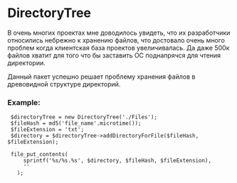 # DirectoryTree

В очень многих проектах мне доводилось увидеть, что их разработчики относились небрежно к хранению файлов, что достовало очень много проблем когда клиентская база проектов увеличивалась.
Да даже 500к файлов хватит для того что бы заставить ОС поднапрячся для чтения директории.

Данный пакет успешно решает проблему хранения файлов в древовидной структуре директорий.

### Example:
```
 $directoryTree = new DirectoryTree('./Files');
 $fileHash = md5('file_name'.microtime());
 $fileExtension = 'txt';
 $directory = $directoryTree->addDirectoryForFile($fileHash, $fileExtension);
 
 file_put_contents(
     sprintf('%s/%s.%s', $directory, $fileHash, $fileExtension),
     ''
   );
   
```
